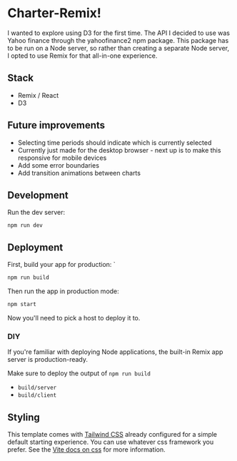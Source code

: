 # Charter-Remix!

I wanted to explore using D3 for the first time. The API I decided to use was Yahoo finance through the yahoofinance2 npm package. This package has to be run on a Node server, so rather than creating a separate Node server, I opted to use Remix for that all-in-one experience.

## Stack

- Remix / React
- D3

## Future improvements

- Selecting time periods should indicate which is currently selected
- Currently just made for the desktop browser - next up is to make this responsive for mobile devices
- Add some error boundaries
- Add transition animations between charts

## Development

Run the dev server:

```shellscript
npm run dev
```

## Deployment

First, build your app for production:
`

```sh
npm run build
```

Then run the app in production mode:

```sh
npm start
```

Now you'll need to pick a host to deploy it to.

### DIY

If you're familiar with deploying Node applications, the built-in Remix app server is production-ready.

Make sure to deploy the output of `npm run build`

- `build/server`
- `build/client`

## Styling

This template comes with [Tailwind CSS](https://tailwindcss.com/) already configured for a simple default starting experience. You can use whatever css framework you prefer. See the [Vite docs on css](https://vitejs.dev/guide/features.html#css) for more information.

